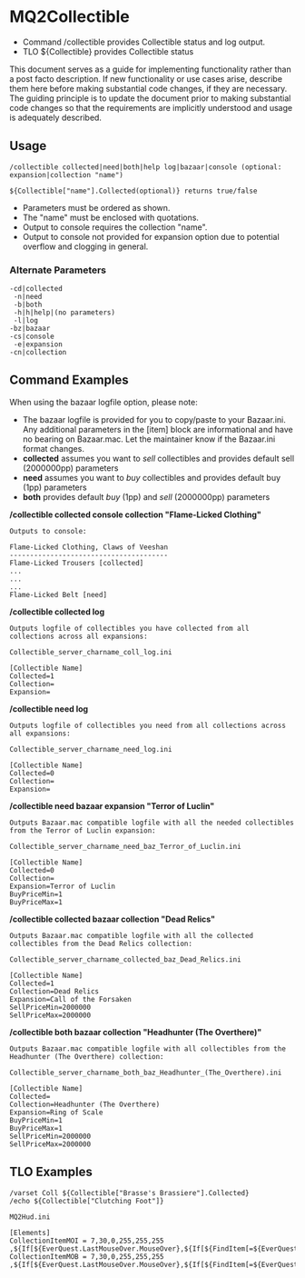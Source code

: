 # MQ2Collectible

- Command /collectible provides Collectible status and log output.
- TLO ${Collectible} provides Collectible status

This document serves as a guide for implementing functionality rather than a post facto description. If new functionality or use cases arise, describe them here before making substantial code changes, if they are necessary. The guiding principle is to update the document prior to making substantial code changes so that the requirements are implicitly understood and usage is adequately described.

## Usage

```
/collectible collected|need|both|help log|bazaar|console (optional: expansion|collection "name")

${Collectible["name"].Collected(optional)} returns true/false
```

- Parameters must be ordered as shown.
- The "name" must be enclosed with quotations.
- Output to console requires the collection "name".
- Output to console not provided for expansion option due to potential overflow and clogging in general.

### Alternate Parameters

```
-cd|collected
 -n|need
 -b|both
 -h|h|help|(no parameters)
 -l|log
-bz|bazaar
-cs|console
 -e|expansion
-cn|collection
```

## Command Examples

When using the bazaar logfile option, please note:

- The bazaar logfile is provided for you to copy/paste to your Bazaar.ini. Any additional parameters in the [item] block are informational and have no bearing on Bazaar.mac. Let the maintainer know if the Bazaar.ini format changes.
- **collected** assumes you want to _sell_ collectibles and provides default sell (2000000pp) parameters
- **need** assumes you want to _buy_ collectibles and provides default buy (1pp) parameters
- **both** provides default _buy_ (1pp) and _sell_ (2000000pp) parameters

**/collectible collected console collection "Flame-Licked Clothing"**

```
Outputs to console:

Flame-Licked Clothing, Claws of Veeshan
---------------------------------------
Flame-Licked Trousers [collected]
...
...
...
Flame-Licked Belt [need]
```

**/collectible collected log**

```
Outputs logfile of collectibles you have collected from all collections across all expansions:

Collectible_server_charname_coll_log.ini

[Collectible Name]
Collected=1
Collection=
Expansion=
```

**/collectible need log**

```
Outputs logfile of collectibles you need from all collections across all expansions:

Collectible_server_charname_need_log.ini

[Collectible Name]
Collected=0
Collection=
Expansion=
```

**/collectible need bazaar expansion "Terror of Luclin"**

```
Outputs Bazaar.mac compatible logfile with all the needed collectibles from the Terror of Luclin expansion:

Collectible_server_charname_need_baz_Terror_of_Luclin.ini

[Collectible Name]
Collected=0
Collection=
Expansion=Terror of Luclin
BuyPriceMin=1
BuyPriceMax=1
```

**/collectible collected bazaar collection "Dead Relics"**

```
Outputs Bazaar.mac compatible logfile with all the collected collectibles from the Dead Relics collection:

Collectible_server_charname_collected_baz_Dead_Relics.ini

[Collectible Name]
Collected=1
Collection=Dead Relics
Expansion=Call of the Forsaken
SellPriceMin=2000000
SellPriceMax=2000000
```

**/collectible both bazaar collection "Headhunter (The Overthere)"**

```
Outputs Bazaar.mac compatible logfile with all collectibles from the Headhunter (The Overthere) collection:

Collectible_server_charname_both_baz_Headhunter_(The_Overthere).ini

[Collectible Name]
Collected=
Collection=Headhunter (The Overthere)
Expansion=Ring of Scale
BuyPriceMin=1
BuyPriceMax=1
SellPriceMin=2000000
SellPriceMax=2000000
```

## TLO Examples

```
/varset Coll ${Collectible["Brasse's Brassiere"].Collected}
/echo ${Collectible["Clutching Foot"]}
```

```
MQ2Hud.ini

[Elements]
CollectionItemMOI = 7,30,0,255,255,255 ,${If[${EverQuest.LastMouseOver.MouseOver},${If[${FindItem[=${EverQuest.LastMouseOver.Tooltip}].Collectible},${If[${Collectible[${FindItem[=${EverQuest.LastMouseOver.Tooltip}]}]},Collected,Need]},""]},""]}
CollectionItemMOB = 7,30,0,255,255,255 ,${If[${EverQuest.LastMouseOver.MouseOver},${If[${FindItem[=${EverQuest.LastMouseOver.Tooltip}].Collectible},${If[${Collectible[${FindItemBank[=${EverQuest.LastMouseOver.Tooltip}]}]},Collected,Need]},""]},""]}
```
